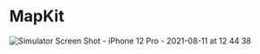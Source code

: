 # MapKit

![Simulator Screen Shot - iPhone 12 Pro - 2021-08-11 at 12 44 38](https://user-images.githubusercontent.com/74533014/128975895-b86a7382-ec4c-4fbc-af77-40928b4be006.png)
